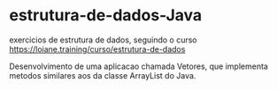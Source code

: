 # estrutura-de-dados-Java
exercicios de estrutura de dados, seguindo o curso https://loiane.training/curso/estrutura-de-dados

Desenvolvimento de uma aplicacao chamada Vetores, que implementa metodos similares aos da classe ArrayList do Java. 
